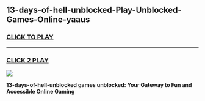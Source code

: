 
## 13-days-of-hell-unblocked-Play-Unblocked-Games-Online-yaaus
<h3>
<a href="https://premium76.site?title=13-days-of-hell-unblocked&ref=25A">CLICK TO PLAY</a></h3>
<hr>

<h3>
<a href="https://premium76.site?title=13-days-of-hell-unblocked&ref=25A">CLICK 2 PLAY</a>
  
</h3>

<a href="https://premium76.site?title=13-days-of-hell-unblocked&ref=25A"><img src="https://clearcache.store/games.png"></a>


**13-days-of-hell-unblocked games unblocked: Your Gateway to Fun and Accessible Online Gaming**

